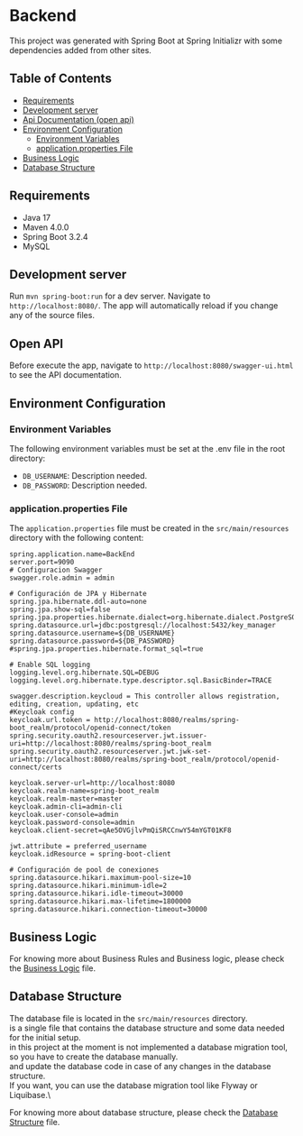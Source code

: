 # Backend

This project was generated with Spring Boot at Spring Initializr with some dependencies added from other sites.

## Table of Contents

- [Requirements](#requirements)
- [Development server](#development-server)
- [Api Documentation (open api)](#open-api)
- [Environment Configuration](#environment-configuration)
    - [Environment Variables](#environment-variables)
    - [application.properties File](#applicationproperties-file)
- [Business Logic](#business-logic)
- [Database Structure](#database-structure)


## Requirements

- Java 17
- Maven 4.0.0
- Spring Boot 3.2.4
- MySQL

## Development server

Run `mvn spring-boot:run` for a dev server. Navigate to `http://localhost:8080/`. The app will automatically reload if you change any of the source files.

## Open API

Before execute the app, navigate to `http://localhost:8080/swagger-ui.html` to see the API documentation.

## Environment Configuration

### Environment Variables

The following environment variables must be set at the .env file in the root directory:

- `DB_USERNAME`: Description needed.
- `DB_PASSWORD`: Description needed.

### application.properties File

The `application.properties` file must be created in the `src/main/resources` directory with the following content:

```properties
spring.application.name=BackEnd
server.port=9090
# Configuracion Swagger
swagger.role.admin = admin

# Configuración de JPA y Hibernate
spring.jpa.hibernate.ddl-auto=none
spring.jpa.show-sql=false
spring.jpa.properties.hibernate.dialect=org.hibernate.dialect.PostgreSQLDialect
spring.datasource.url=jdbc:postgresql://localhost:5432/key_manager
spring.datasource.username=${DB_USERNAME}
spring.datasource.password=${DB_PASSWORD}
#spring.jpa.properties.hibernate.format_sql=true

# Enable SQL logging
logging.level.org.hibernate.SQL=DEBUG
logging.level.org.hibernate.type.descriptor.sql.BasicBinder=TRACE

swagger.description.keycloud = This controller allows registration, editing, creation, updating, etc
#Keycloak config
keycloak.url.token = http://localhost:8080/realms/spring-boot_realm/protocol/openid-connect/token
spring.security.oauth2.resourceserver.jwt.issuer-uri=http://localhost:8080/realms/spring-boot_realm
spring.security.oauth2.resourceserver.jwt.jwk-set-uri=http://localhost:8080/realms/spring-boot_realm/protocol/openid-connect/certs

keycloak.server-url=http://localhost:8080
keycloak.realm-name=spring-boot_realm
keycloak.realm-master=master
keycloak.admin-cli=admin-cli
keycloak.user-console=admin
keycloak.password-console=admin
keycloak.client-secret=qAe5OVGjlvPmQiSRCCnwY54mYGT01KF8

jwt.attribute = preferred_username
keycloak.idResource = spring-boot-client

# Configuración de pool de conexiones
spring.datasource.hikari.maximum-pool-size=10
spring.datasource.hikari.minimum-idle=2
spring.datasource.hikari.idle-timeout=30000
spring.datasource.hikari.max-lifetime=1800000
spring.datasource.hikari.connection-timeout=30000

```
## Business Logic

For knowing more about Business Rules and Business logic, please check the [Business Logic](docs/BUSINESS_LOGIC.md) file.

## Database Structure

The database file is located in the `src/main/resources` directory.\
is a single file that contains the database structure and some data needed for the initial setup.\
in this project at the moment is not implemented a database migration tool, so you have to create the database manually.\
and update the database code in case of any changes in the database structure.\
If you want, you can use the database migration tool like Flyway or Liquibase.\

For knowing more about database structure, please check the [Database Structure](docs/DATABASE_STRUCTURE.md) file.